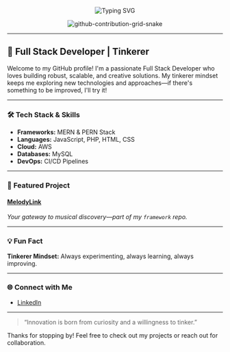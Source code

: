 <p align="center">
  <img src="https://readme-typing-svg.demolab.com?font=Fira+Code&size=28&pause=1000&color=1F8ACB&center=true&vCenter=true&width=420&lines=Hi+there%2C+I'm+Indipa+Perera;Full+Stack+Developer+%7C+Tinkerer" alt="Typing SVG" />
</p>

<p align="center">
  <img src="https://github.com/Indipa9/Indipa9/blob/output/github-contribution-grid-snake.svg" alt="github-contribution-grid-snake" />
</p>

---

## 🚀 Full Stack Developer | Tinkerer

Welcome to my GitHub profile! I'm a passionate Full Stack Developer who loves building robust, scalable, and creative solutions. My tinkerer mindset keeps me exploring new technologies and approaches—if there's something to be improved, I'll try it!

---

### 🛠️ **Tech Stack & Skills**
- **Frameworks:** MERN & PERN Stack
- **Languages:** JavaScript, PHP, HTML, CSS
- **Cloud:** AWS
- **Databases:** MySQL
- **DevOps:** CI/CD Pipelines

---

### 🎵 **Featured Project**
#### [MelodyLink](https://github.com/Indipa9/framework/tree/main/melodylink)
*Your gateway to musical discovery—part of my `framework` repo.*

---

### 💡 **Fun Fact**
**Tinkerer Mindset:** Always experimenting, always learning, always improving.

---

### 🌐 **Connect with Me**
- [LinkedIn](https://www.linkedin.com/in/indipa-perera-6937b5234/)

---

> “Innovation is born from curiosity and a willingness to tinker.”

Thanks for stopping by! Feel free to check out my projects or reach out for collaboration.